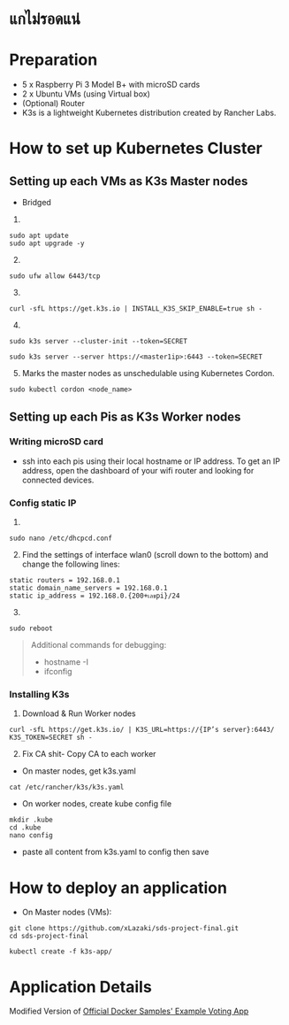 # แกไม่รอดแน่
# Preparation
- 5 x Raspberry Pi 3 Model B+ with microSD cards
- 2 x Ubuntu VMs (using Virtual box)
- (Optional) Router
- K3s is a lightweight Kubernetes distribution created by Rancher Labs.
# How to set up Kubernetes Cluster
## Setting up each VMs as K3s Master nodes
- Bridged
1. 
```
sudo apt update
sudo apt upgrade -y
```
2. 
```
sudo ufw allow 6443/tcp
```
3. 
```
curl -sfL https://get.k3s.io | INSTALL_K3S_SKIP_ENABLE=true sh -
```
4. 
```
sudo k3s server --cluster-init --token=SECRET
```

```
sudo k3s server --server https://<master1ip>:6443 --token=SECRET
```
5. Marks the master nodes as unschedulable using Kubernetes Cordon.
```
sudo kubectl cordon <node_name>
```


## Setting up each Pis as K3s Worker nodes
### Writing microSD card

- ssh into each pis using their local hostname or IP address. To get an IP address, open the dashboard of your wifi router and looking for connected devices.  

### Config static IP
1. 
```
sudo nano /etc/dhcpcd.conf
```
2. Find the settings of interface wlan0 (scroll down to the bottom) and change the following lines:
```
static routers = 192.168.0.1
static domain_name_servers = 192.168.0.1
static ip_address = 192.168.0.{200+เลขpi}/24
```
3. 
```
sudo reboot
```
> Additional commands for debugging: <br>
> - hostname -I
> - ifconfig

### Installing K3s
1. Download & Run Worker nodes 
```
curl -sfL https://get.k3s.io/ | K3S_URL=https://{IP’s server}:6443/ K3S_TOKEN=SECRET sh -
```
2. Fix CA shit- Copy CA to each worker
-  On master nodes, get k3s.yaml
```
cat /etc/rancher/k3s/k3s.yaml
```
- On worker nodes, create kube config file
```
mkdir .kube
cd .kube
nano config
```
- paste all content from k3s.yaml to config then save


# How to deploy an application
- On Master nodes (VMs):
```
git clone https://github.com/xLazaki/sds-project-final.git
cd sds-project-final
```

```
kubectl create -f k3s-app/
```
# Application Details
Modified Version of [Official Docker Samples' Example Voting App](https://github.com/dockersamples/example-voting-app) 